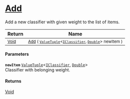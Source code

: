 # [Add](./WeightedClassifier--Add.md)

Add a new classifier with given weight to the list of items.

| Return | Name | 
| --- | --- | 
| <sub>[Void](https://docs.microsoft.com/en-us/dotnet/api/System.Void)</sub> | <sub>[Add](./WeightedClassifier--Add.md) ( [`ValueTuple`](https://docs.microsoft.com/en-us/dotnet/api/System.ValueTuple-2)\<[`IClassifier`](./../../../Pipeline/IClassifier.md), [`Double`](https://docs.microsoft.com/en-us/dotnet/api/System.Double)> newItem )</sub> | 


#### Parameters
**`newItem`**  [`ValueTuple`](https://docs.microsoft.com/en-us/dotnet/api/System.ValueTuple-2)\<[`IClassifier`](./../../../Pipeline/IClassifier.md), [`Double`](https://docs.microsoft.com/en-us/dotnet/api/System.Double)><br>Classifier with belonging weight.
#### Returns
[Void](https://docs.microsoft.com/en-us/dotnet/api/System.Void)<br>
